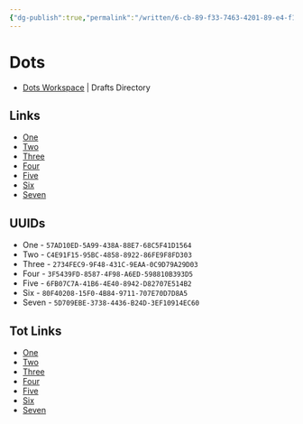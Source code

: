 ```yaml
---
{"dg-publish":true,"permalink":"/written/6-cb-89-f33-7463-4201-89-e4-f1-d850008-d8-a/","dgHomeLink":true,"dgPassFrontmatter":false}
---
```


# Dots
- [Dots Workspace](https://directory.getdrafts.com/w/1yW) | Drafts Directory

## Links
- [One](drafts://open?uuid=57AD10ED-5A99-438A-88E7-68C5F41D1564)
- [Two](drafts://open?uuid=C4E91F15-95BC-4858-8922-86FE9F8FD303)
- [Three](drafts://open?uuid=2734FEC9-9F48-431C-9EAA-0C9D79A29D03)
- [Four](drafts://open?uuid=3F5439FD-8587-4F98-A6ED-598810B393D5)
- [Five](drafts://open?uuid=6FB07C7A-41B6-4E40-8942-D82707E514B2)
- [Six](drafts://open?uuid=80F40208-15F0-4B84-9711-707E70D7D8A5)
- [Seven](drafts://open?uuid=5D709EBE-3738-4436-B24D-3EF10914EC60)

## UUIDs
- One - `57AD10ED-5A99-438A-88E7-68C5F41D1564`
- Two - `C4E91F15-95BC-4858-8922-86FE9F8FD303`
- Three - `2734FEC9-9F48-431C-9EAA-0C9D79A29D03`
- Four - `3F5439FD-8587-4F98-A6ED-598810B393D5`
- Five - `6FB07C7A-41B6-4E40-8942-D82707E514B2`
- Six - `80F40208-15F0-4B84-9711-707E70D7D8A5`
- Seven - `5D709EBE-3738-4436-B24D-3EF10914EC60`

## Tot Links
- [One](tot://1) 
- [Two](tot://2)
- [Three](tot://3)
- [Four](tot://4)
- [Five](tot://5)
- [Six](tot://6)
- [Seven](tot://7)